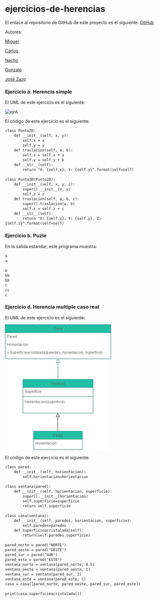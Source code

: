# ejercicios-de-herencias

El enlace al repositorio de GitHub de este proyecto es el siguiente: [GitHub](https://github.com/GonzaloGmv/ejercicios-de-herencias)

Autores:

[Miguel](https://github.com/migueliiin)

[Carlos](https://github.com/carlospuigserver)

[Nacho](https://github.com/Nachopedrero)

[Gonzalo](https://github.com/GonzaloGmv)

[José Zazo](https://github.com/jzazooro)

### Ejercicio a. Herencia simple

El UML de este ejercicio es el siguiente:

![ejrA](https://user-images.githubusercontent.com/91721237/159300230-5e1b078a-15bf-4f96-a840-e1289b56cbfa.png)

El código de este ejercicio es el siguiente:
```
class Punto2D:
    def __init__(self, x, y):
        self.x = x
        self.y = y
    def traslacion(self, a, b):
        self.x = self.x + a
        self.y = self.y + b
    def __str__(self):
        return "X: {self.x}; Y: {self.y}".format(self=self)

class Punto3D(Punto2D):
    def __init__(self, x, y, z):
        super().__init__(x, y)
        self.z = z
    def traslacion(self, a, b, c):
        super().traslacion(a, b)
        self.z = self.z + c
    def __str__(self):
        return "X: {self.x}; Y: {self.y}, Z: {self.z}".format(self=self)
```

### Ejercicio b. Puzle

En la salida estandar, este programa muestra:
```
a
a

b
bb
bb
c
cc
c
```

### Ejercicio d. Herencia multiple caso real

El UML de este ejercicio es el siguiente:

![ejerciciod drawio](https://github.com/GonzaloGmv/ejercicios-de-herencias/blob/main/UML/herenciamultiplecasoreal.drawio.png)

El código de este ejercicio es el siguiente:

```
class pared: 
    def __init__(self, horientacion):
        self.horientacion=horientacion

class ventana(pared): 
    def __init__(self, horientacion, superficie):
        super().__init__(horientacion)
        self.superficie=superficie
        return self.superficie

class casa(ventana):
    def __init__(self, paredes, horientacion, superficie):
        self.paredes=paredes
    def superficieacristalada(self):
        return(self.paredes.superficie)

pared_norte = pared("NORTE") 
pared_oeste = pared("OESTE") 
pared_sur = pared("SUR") 
pared_este = pared("ESTE")
ventana_norte = ventana(pared_norte, 0.5) 
ventana_oeste = ventana(pared_oeste, 1) 
ventana_sur = ventana(pared_sur, 2) 
ventana_este = ventana(pared_este, 1)
casa = casa([pared_norte, pared_oeste, pared_sur, pared_este]) 

print(casa.superficieacristalada())
```
